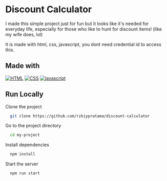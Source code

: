 # Discount Calculator

I made this simple project just for fun but it looks like it's needed for everyday life, especially for those who like to hunt for discount items! (like my wife does, lol)

It is made with html, css, javascript, you dont need credential id to access this.

## Made with

[![HTML](https://img.shields.io/badge/HTML5-E34F26?style=for-the-badge&logo=html5&logoColor=white)]()
[![CSS](https://img.shields.io/badge/CSS3-1572B6?style=for-the-badge&logo=css3&logoColor=white)]()
[![javascript](https://img.shields.io/badge/JavaScript-323330?style=for-the-badge&logo=javascript&logoColor=F7DF1E)]()

## Run Locally

Clone the project

```bash
  git clone https://github.com/rzkiypratama/discount-calculator
```

Go to the project directory

```bash
  cd my-project
```

Install dependencies

```bash
  npm install
```

Start the server

```bash
  npm run start
```